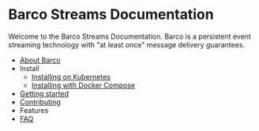 # Barco Streams Documentation

Welcome to the Barco Streams Documentation. Barco is a persistent event streaming
technology with "at least once" message delivery guarantees.

- [About Barco](./TECHNICAL_INTRO.md)
- Install
    - [Installing on Kubernetes](./install/KUBERNETES.md)
    - [Installing with Docker Compose](./install/DOCKER_COMPOSE.md)
- [Getting started](./GETTING_STARTED.md)
- [Contributing](../CONTRIBUTING.md)
- Features
- [FAQ](./FAQ.md)
